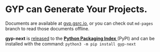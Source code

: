 GYP can Generate Your Projects.
===================================

Documents are available at [gyp.gsrc.io](https://gyp.gsrc.io), or you can check out ```md-pages``` branch to read those documents offline.

__gyp-next__ is [released](https://github.com/nodejs/gyp-next/releases) to the [__Python Packaging Index__ ](https://pypi.org/project/gyp-next) (PyPI) and can be installed with the command:
`python3 -m pip install gyp-next`
